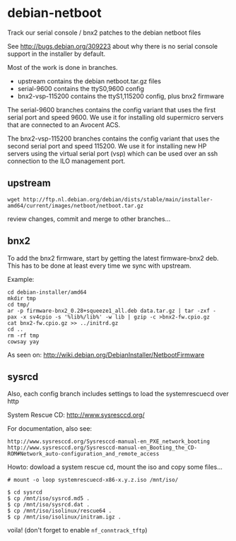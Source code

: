 debian-netboot
==============

Track our serial console / bnx2 patches to the debian netboot files

See http://bugs.debian.org/309223 about why there is no serial console
support in the installer by default.

Most of the work is done in branches.
 - upstream contains the debian netboot.tar.gz files
 - serial-9600 contains the ttyS0,9600 config
 - bnx2-vsp-115200 contains the ttyS1,115200 config, plus bnx2 firmware

The serial-9600 branches contains the config variant that uses the first serial
port and speed 9600. We use it for installing old supermicro servers that are
connected to an Avocent ACS.

The bnx2-vsp-115200 branches contains the config variant that uses the second
serial port and speed 115200. We use it for installing new HP servers using the
virtual serial port (vsp) which can be used over an ssh connection to the ILO
management port.

## upstream ##

```
wget http://ftp.nl.debian.org/debian/dists/stable/main/installer-amd64/current/images/netboot/netboot.tar.gz
```

review changes, commit and merge to other branches...

## bnx2 ##

To add the bnx2 firmware, start by getting the latest firmware-bnx2 deb. This
has to be done at least every time we sync with upstream.

Example:

```
cd debian-installer/amd64
mkdir tmp
cd tmp/
ar -p firmware-bnx2_0.28+squeeze1_all.deb data.tar.gz | tar -zxf -
pax -x sv4cpio -s '%lib%/lib%' -w lib | gzip -c >bnx2-fw.cpio.gz
cat bnx2-fw.cpio.gz >> ../initrd.gz
cd ..
rm -rf tmp
cowsay yay
```

As seen on: http://wiki.debian.org/DebianInstaller/NetbootFirmware

## sysrcd ##

Also, each config branch includes settings to load the systemrescuecd over http

System Rescue CD: http://www.sysresccd.org/

For documentation, also see:

```
http://www.sysresccd.org/Sysresccd-manual-en_PXE_network_booting
http://www.sysresccd.org/Sysresccd-manual-en_Booting_the_CD-ROM#Network_auto-configuration_and_remote_access
```

Howto: dowload a system rescue cd, mount the iso and copy some files...

```
# mount -o loop systemrescuecd-x86-x.y.z.iso /mnt/iso/

$ cd sysrcd
$ cp /mnt/iso/sysrcd.md5 .
$ cp /mnt/iso/sysrcd.dat .
$ cp /mnt/iso/isolinux/rescue64 .
$ cp /mnt/iso/isolinux/initram.igz .
```

voila! (don't forget to enable `nf_conntrack_tftp`)

